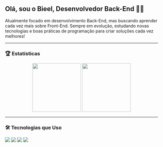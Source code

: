 ## Olá, sou o Bieel, Desenvolvedor Back-End 👨‍💻

Atualmente focado em desenvolvimento Back-End, mas buscando aprender cada vez mais sobre Front-End. Sempre em evolução, estudando novas tecnologias e boas práticas de programação para criar soluções cada vez melhores!

---

### 🏆 Estatísticas

<p align="center">
  <img src="https://github-readme-stats.vercel.app/api?username=bieelraro&show_icons=true&theme=default" height="160"/>
  <img src="https://github-readme-stats.vercel.app/api/top-langs/?username=bieelraro&layout=compact&theme=default" height="160"/>
</p>

---

### 🛠 Tecnologias que Uso

<p>
  <img src="https://img.shields.io/badge/HTML-E34F26?style=for-the-badge&logo=html5&logoColor=white" />
  <img src="https://img.shields.io/badge/CSS-1572B6?style=for-the-badge&logo=css3&logoColor=white" />
  <img src="https://img.shields.io/badge/JavaScript-F7DF1E?style=for-the-badge&logo=javascript&logoColor=black" />
  <img src="https://img.shields.io/badge/C%23-239120?style=for-the-badge&logo=c-sharp&logoColor=white" />
  <img src="https://img.s
